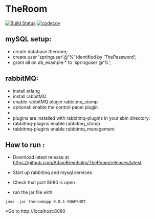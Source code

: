 # TheRoom

[![Build Status](https://drone.kepr.org/api/badges/AdamBremholm/TheRoom/status.svg)](https://drone.kepr.org/AdamBremholm/TheRoom)
[![codecov](https://codecov.io/gh/AdamBremholm/TheRoom/branch/develop/graph/badge.svg)](https://codecov.io/gh/AdamBremholm/TheRoom)

## mySQL setup:
* create database theroom;
* create user 'springuser'@'%' identified by 'ThePassword';
* grant all on db_example.* to 'springuser'@'%';

## rabbitMQ:
* install erlang 
* install rabbitMQ
* enable rabbitMQ plugin rabbitmq_stomp
* optional: enable the control panel plugin 
*
* plugins are installed with rabbitmq-plugins in your sbin directory.
* rabbitmq-plugins enable rabbitmq_stomp
* rabbitmq-plugins enable rabbitmq_management


## How to run :

* Download latest release at https://github.com/AdamBremholm/TheRoom/releases/latest
* Start up rabbitmq and mysql services
* Check that port 8080 is open

* run the jar file with:
```
java -jar theroomapp-0.0.1-SNAPSHOT 
```
*Go to http://localhost:8080
